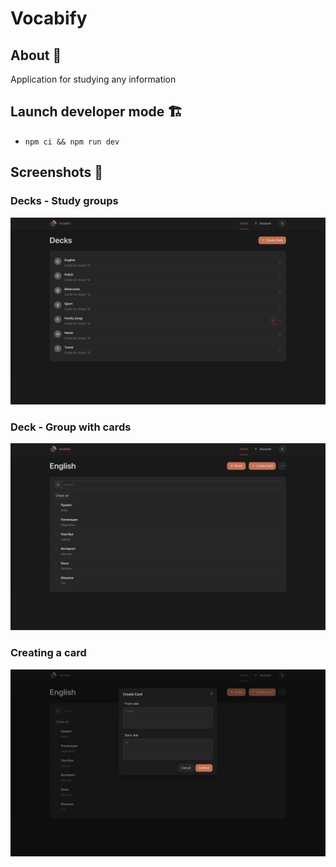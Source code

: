 # Vocabify

## About 📝
Application for studying any information

## Launch developer mode 🏗

- ``npm ci && npm run dev``

## Screenshots 🤳
### Decks - Study groups
![Login](src/assets/screenshots/screenshot-decks.png)
### Deck - Group with cards
![User rooms](src/assets/screenshots/screenshot-deck.png)
### Creating a card
![User rooms](src/assets/screenshots/screenshot-card-create.png)